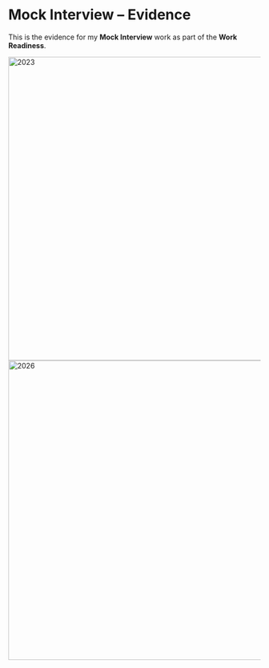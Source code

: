 # Mock Interview – Evidence

This is the evidence for my **Mock Interview** work as part of the **Work Readiness**.

<img width="1358" height="605" alt="2023" src="https://github.com/user-attachments/assets/41213070-55ce-482e-a795-4750c76e8b16" />

<img width="1047" height="597" alt="2026" src="https://github.com/user-attachments/assets/0e89b2e8-0c13-44ae-881d-7e750f852d53" />




